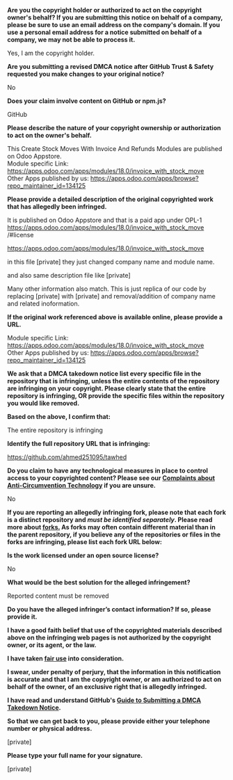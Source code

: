 **Are you the copyright holder or authorized to act on the copyright owner's behalf? If you are submitting this notice on behalf of a company, please be sure to use an email address on the company's domain. If you use a personal email address for a notice submitted on behalf of a company, we may not be able to process it.**

Yes, I am the copyright holder.

**Are you submitting a revised DMCA notice after GitHub Trust & Safety requested you make changes to your original notice?**

No

**Does your claim involve content on GitHub or npm.js?**

GitHub

**Please describe the nature of your copyright ownership or authorization to act on the owner's behalf.**

This Create Stock Moves With Invoice And Refunds Modules are published on Odoo Appstore.  
Module specific Link: https://apps.odoo.com/apps/modules/18.0/invoice_with_stock_move  
Other Apps published by us: https://apps.odoo.com/apps/browse?repo_maintainer_id=134125  

**Please provide a detailed description of the original copyrighted work that has allegedly been infringed.**

It is published on Odoo Appstore and that is a paid app under OPL-1 https://apps.odoo.com/apps/modules/18.0/invoice_with_stock_move
/#license

https://apps.odoo.com/apps/modules/18.0/invoice_with_stock_move

in this file [private] they just changed company name and module name.

and also same description file like [private]

Many other information also match. This is just replica of our code by replacing [private] with [private] and removal/addition of company name and related inoformation.

**If the original work referenced above is available online, please provide a URL.**

Module specific Link: https://apps.odoo.com/apps/modules/18.0/invoice_with_stock_move  
Other Apps published by us: https://apps.odoo.com/apps/browse?repo_maintainer_id=134125

**We ask that a DMCA takedown notice list every specific file in the repository that is infringing, unless the entire contents of the repository are infringing on your copyright. Please clearly state that the entire repository is infringing, OR provide the specific files within the repository you would like removed.**

**Based on the above, I confirm that:**

The entire repository is infringing

**Identify the full repository URL that is infringing:**

https://github.com/ahmed251095/tawhed

**Do you claim to have any technological measures in place to control access to your copyrighted content? Please see our <a href="https://docs.github.com/articles/guide-to-submitting-a-dmca-takedown-notice#complaints-about-anti-circumvention-technology">Complaints about Anti-Circumvention Technology</a> if you are unsure.**

No

**If you are reporting an allegedly infringing fork, please note that each fork is a distinct repository and <i>must be identified separately</i>. Please read more about <a href="https://docs.github.com/articles/dmca-takedown-policy#b-what-about-forks-or-whats-a-fork">forks.</a> As forks may often contain different material than in the parent repository, if you believe any of the repositories or files in the forks are infringing, please list each fork URL below:**

**Is the work licensed under an open source license?**

No

**What would be the best solution for the alleged infringement?**

Reported content must be removed

**Do you have the alleged infringer’s contact information? If so, please provide it.**

**I have a good faith belief that use of the copyrighted materials described above on the infringing web pages is not authorized by the copyright owner, or its agent, or the law.**

**I have taken <a href="https://www.lumendatabase.org/topics/22">fair use</a> into consideration.**

**I swear, under penalty of perjury, that the information in this notification is accurate and that I am the copyright owner, or am authorized to act on behalf of the owner, of an exclusive right that is allegedly infringed.**

**I have read and understand GitHub's <a href="https://docs.github.com/articles/guide-to-submitting-a-dmca-takedown-notice/">Guide to Submitting a DMCA Takedown Notice</a>.**

**So that we can get back to you, please provide either your telephone number or physical address.**

[private]

**Please type your full name for your signature.**

[private]
